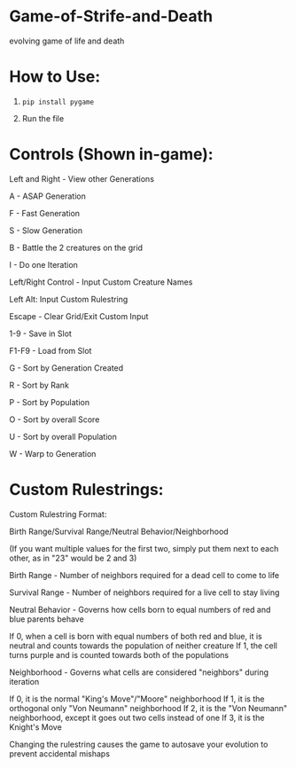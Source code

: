 # Game-of-Strife-and-Death
evolving game of life and death



# How to Use:
1) `pip install pygame`

2) Run the file

# Controls (Shown in-game):

Left and Right - View other Generations

A - ASAP Generation

F - Fast Generation

S - Slow Generation

B - Battle the 2 creatures on the grid

I - Do one Iteration

Left/Right Control - Input Custom Creature Names

Left Alt: Input Custom Rulestring

Escape - Clear Grid/Exit Custom Input

1-9 - Save in Slot

F1-F9 - Load from Slot

G - Sort by Generation Created

R - Sort by Rank

P - Sort by Population

O - Sort by overall Score

U - Sort by overall Population

W - Warp to Generation

# Custom Rulestrings:

Custom Rulestring Format:

Birth Range/Survival Range/Neutral Behavior/Neighborhood

(If you want multiple values for the first two, simply put them next to each other, as in "23" would be 2 and 3)

Birth Range - Number of neighbors required for a dead cell to come to life

Survival Range - Number of neighbors required for a live cell to stay living

Neutral Behavior - Governs how cells born to equal numbers of red and blue parents behave

If 0, when a cell is born with equal numbers of both red and blue, it is neutral and counts towards the population of neither creature
If 1, the cell turns purple and is counted towards both of the populations

Neighborhood - Governs what cells are considered "neighbors" during iteration

If 0, it is the normal "King's Move"/"Moore" neighborhood
If 1, it is the orthogonal only "Von Neumann" neighborhood
If 2, it is the "Von Neumann" neighborhood, except it goes out two cells instead of one
If 3, it is the Knight's Move


Changing the rulestring causes the game to autosave your evolution to prevent accidental mishaps

